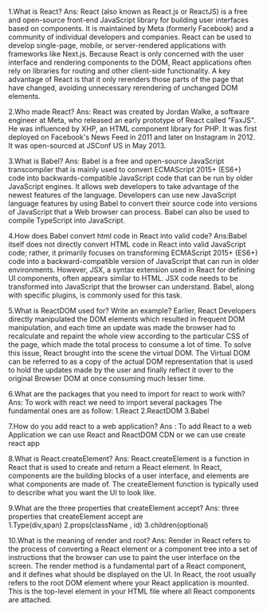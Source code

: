 1.What is React?
Ans: React (also known as React.js or ReactJS) is a free and open-source front-end JavaScript library for building user interfaces based on components. It is maintained by Meta (formerly Facebook) and a community of individual developers and companies.
React can be used to develop single-page, mobile, or server-rendered applications with frameworks like Next.js. Because React is only concerned with the user interface and rendering components to the DOM, React applications often rely on libraries for routing and other client-side functionality. A key advantage of React is that it only rerenders those parts of the page that have changed, avoiding unnecessary rerendering of unchanged DOM elements.

2.Who made React?
Ans: React was created by Jordan Walke, a software engineer at Meta, who released an early prototype of React called "FaxJS". He was influenced by XHP, an HTML component library for PHP. It was first deployed on Facebook's News Feed in 2011 and later on Instagram in 2012. It was open-sourced at JSConf US in May 2013.

3.What is Babel?
Ans: Babel is a free and open-source JavaScript transcompiler that is mainly used to convert ECMAScript 2015+ (ES6+) code into backwards-compatible JavaScript code that can be run by older JavaScript engines. It allows web developers to take advantage of the newest features of the language.
Developers can use new JavaScript language features by using Babel to convert their source code into versions of JavaScript that a Web browser can process. Babel can also be used to compile TypeScript into JavaScript.

4.How does Babel convert html code in React into valid code?
Ans:Babel itself does not directly convert HTML code in React into valid JavaScript code; rather, it primarily focuses on transforming ECMAScript 2015+ (ES6+) code into a backward-compatible version of JavaScript that can run in older environments. However, JSX, a syntax extension used in React for defining UI components, often appears similar to HTML.
JSX code needs to be transformed into JavaScript that the browser can understand. Babel, along with specific plugins, is commonly used for this task.

5.What is ReactDOM used for? Write an example?
Earlier, React Developers directly manipulated the DOM elements which resulted in frequent DOM manipulation, and each time an update was made the browser had to recalculate and repaint the whole view according to the particular CSS of the page, which made the total process to consume a lot of time.
To solve this issue, React brought into the scene the virtual DOM. The Virtual DOM can be referred to as a copy of the actual DOM representation that is used to hold the updates made by the user and finally reflect it over to the original Browser DOM at once consuming much lesser time. 


6.What are the packages that you need to import for react to work with?
Ans: To work with react we need to import several packages The fundamental  ones  are as follow:
 1.React
 2.ReactDOM
 3.Babel


7.How do you add react to a web application?
Ans : To add React to a web Application we can use React and ReactDOM CDN or we can use create react app 

8.What is React.createElement?
Ans: React.createElement is a function in React that is used to create and return a React element. In React, components are the building blocks of a user interface, and elements are what components are made of. The createElement function is typically used to describe what you want the UI to look like.

9.What are the three properties that createElement accept?
Ans:  three properties that createElement accept are  
1.Type(div,span)
2.props(className , id)
3.children(optional)


10.What is the meaning of render and root?
Ans: Render in React refers to the process of converting a React element or a component tree into a set of instructions that the browser can use to paint the user interface on the screen. The render method is a fundamental part of a React component, and it defines what should be displayed on the UI.
In React, the root usually refers to the root DOM element where your React application is mounted. This is the top-level element in your HTML file where all React components are attached.
